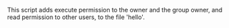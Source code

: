 This script adds execute permission to the owner and the group owner, and read permission to other users, to the file 'hello'.
